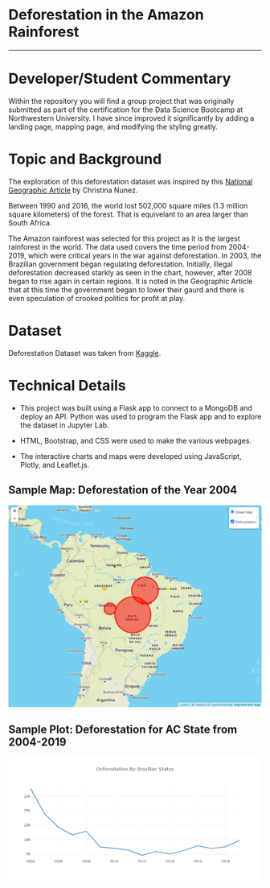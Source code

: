 # Deforestation in the Amazon Rainforest 

---------------------

# Developer/Student Commentary
Within the repository you will find a group project that was originally submitted as part of the certification for the Data Science Bootcamp at Northwestern University.  I have since improved it significantly by adding a landing page, mapping page, and modifying the styling greatly. 

# Topic and Background
The exploration of this deforestation dataset was inspired by this [National Geographic Article]( https://www.nationalgeographic.com/environment/article/deforestation#:~:text=Between%201990%20and%202016%2C%20the,study%20in%20the%20journal%20Nature) by Christina Nunez.  

Between 1990 and 2016, the world lost 502,000 square miles (1.3 million square kilometers) of the forest. That is equivelant to an area larger than South Africa.   

The Amazon rainforest was selected for this project as it is the largest rainforest in the world.  The data used covers the time period from 2004-2019, which were critical years in the war against deforestation.  In 2003, the Brazilian government began regulating deforestation.  Initially, illegal deforestation decreased starkly as seen in the chart, however, after 2008 began to rise again in certain regions.  It is noted in the Geographic Article that at this time the government began to lower their gaurd and there is even speculation of crooked politics for profit at play.

# Dataset
Deforestation Dataset was taken from [Kaggle](https://www.kaggle.com/mbogernetto/brazilian-amazon-rainforest-degradation).

# Technical Details

* This project was built using a Flask app to connect to a MongoDB and deploy an API.  Python was used to program the Flask app and to explore the dataset in Jupyter Lab.  

* HTML, Bootstrap, and CSS were used to make the various webpages.  

* The interactive charts and maps were developed using JavaScript, Plotly, and Leaflet.js.

## Sample Map: Deforestation of the Year 2004 

![Mapping Deforestation Yearly for each State](static/images/map.png)

## Sample Plot: Deforestation for AC State from 2004-2019
![Plotting Deforestation over each Amazon State by Year](static/images/allstates.png)



